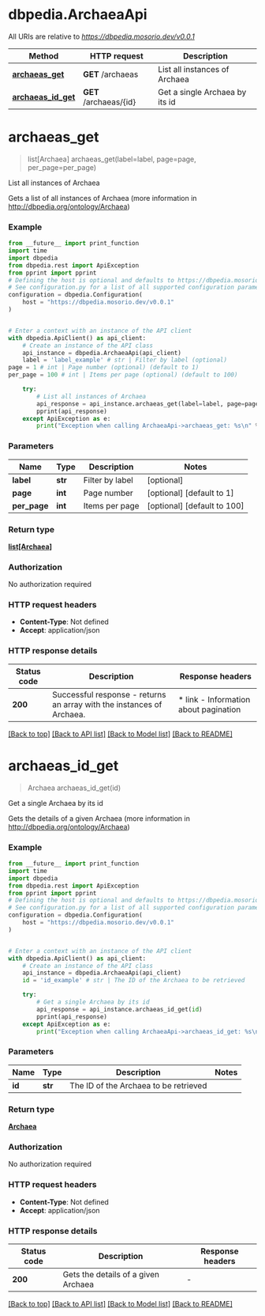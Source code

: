# dbpedia.ArchaeaApi

All URIs are relative to *https://dbpedia.mosorio.dev/v0.0.1*

Method | HTTP request | Description
------------- | ------------- | -------------
[**archaeas_get**](ArchaeaApi.md#archaeas_get) | **GET** /archaeas | List all instances of Archaea
[**archaeas_id_get**](ArchaeaApi.md#archaeas_id_get) | **GET** /archaeas/{id} | Get a single Archaea by its id


# **archaeas_get**
> list[Archaea] archaeas_get(label=label, page=page, per_page=per_page)

List all instances of Archaea

Gets a list of all instances of Archaea (more information in http://dbpedia.org/ontology/Archaea)

### Example

```python
from __future__ import print_function
import time
import dbpedia
from dbpedia.rest import ApiException
from pprint import pprint
# Defining the host is optional and defaults to https://dbpedia.mosorio.dev/v0.0.1
# See configuration.py for a list of all supported configuration parameters.
configuration = dbpedia.Configuration(
    host = "https://dbpedia.mosorio.dev/v0.0.1"
)


# Enter a context with an instance of the API client
with dbpedia.ApiClient() as api_client:
    # Create an instance of the API class
    api_instance = dbpedia.ArchaeaApi(api_client)
    label = 'label_example' # str | Filter by label (optional)
page = 1 # int | Page number (optional) (default to 1)
per_page = 100 # int | Items per page (optional) (default to 100)

    try:
        # List all instances of Archaea
        api_response = api_instance.archaeas_get(label=label, page=page, per_page=per_page)
        pprint(api_response)
    except ApiException as e:
        print("Exception when calling ArchaeaApi->archaeas_get: %s\n" % e)
```

### Parameters

Name | Type | Description  | Notes
------------- | ------------- | ------------- | -------------
 **label** | **str**| Filter by label | [optional] 
 **page** | **int**| Page number | [optional] [default to 1]
 **per_page** | **int**| Items per page | [optional] [default to 100]

### Return type

[**list[Archaea]**](Archaea.md)

### Authorization

No authorization required

### HTTP request headers

 - **Content-Type**: Not defined
 - **Accept**: application/json

### HTTP response details
| Status code | Description | Response headers |
|-------------|-------------|------------------|
**200** | Successful response - returns an array with the instances of Archaea. |  * link - Information about pagination <br>  |

[[Back to top]](#) [[Back to API list]](../README.md#documentation-for-api-endpoints) [[Back to Model list]](../README.md#documentation-for-models) [[Back to README]](../README.md)

# **archaeas_id_get**
> Archaea archaeas_id_get(id)

Get a single Archaea by its id

Gets the details of a given Archaea (more information in http://dbpedia.org/ontology/Archaea)

### Example

```python
from __future__ import print_function
import time
import dbpedia
from dbpedia.rest import ApiException
from pprint import pprint
# Defining the host is optional and defaults to https://dbpedia.mosorio.dev/v0.0.1
# See configuration.py for a list of all supported configuration parameters.
configuration = dbpedia.Configuration(
    host = "https://dbpedia.mosorio.dev/v0.0.1"
)


# Enter a context with an instance of the API client
with dbpedia.ApiClient() as api_client:
    # Create an instance of the API class
    api_instance = dbpedia.ArchaeaApi(api_client)
    id = 'id_example' # str | The ID of the Archaea to be retrieved

    try:
        # Get a single Archaea by its id
        api_response = api_instance.archaeas_id_get(id)
        pprint(api_response)
    except ApiException as e:
        print("Exception when calling ArchaeaApi->archaeas_id_get: %s\n" % e)
```

### Parameters

Name | Type | Description  | Notes
------------- | ------------- | ------------- | -------------
 **id** | **str**| The ID of the Archaea to be retrieved | 

### Return type

[**Archaea**](Archaea.md)

### Authorization

No authorization required

### HTTP request headers

 - **Content-Type**: Not defined
 - **Accept**: application/json

### HTTP response details
| Status code | Description | Response headers |
|-------------|-------------|------------------|
**200** | Gets the details of a given Archaea |  -  |

[[Back to top]](#) [[Back to API list]](../README.md#documentation-for-api-endpoints) [[Back to Model list]](../README.md#documentation-for-models) [[Back to README]](../README.md)

